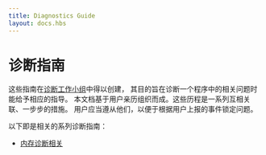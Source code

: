 ```yaml
---
title: Diagnostics Guide
layout: docs.hbs
---
```


# 诊断指南

这些指南在[诊断工作小组](https://github.com/nodejs/diagnostics)中得以创建，
其目的旨在诊断一个程序中的相关问题时能给予相应的指导。
本文档基于用户亲历组织而成。这些历程是一系列互相关联、一步步的措施。
用户应当遵从他们，以便于根据用户上报的事件锁定问题。

以下即是相关的系列诊断指南：

* [内存诊断相关](/zh-cn/docs/guides/diagnostics/memory)
